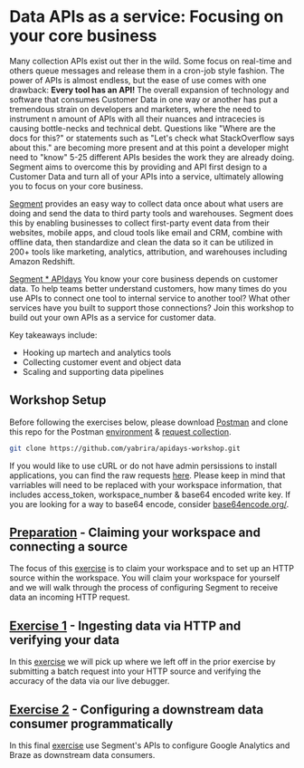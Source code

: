 # Data APIs as a service: Focusing on your core business

Many collection APIs exist out ther in the wild. Some focus on real-time and others queue messages and release them in a cron-job style fashion. The power of APIs is almost endless, but the ease of use comes with one drawback: __Every tool has an API!__ The overall expansion of technology and software that consumes Customer Data in one way or another has put a tremendous strain on developers and marketers, where the need to instrument n amount of APIs with all their nuances and intracecies is causing bottle-necks and technical debt. Questions like "Where are the docs for this?" or statements such as "Let's check what StackOverflow says about this." are becoming more present and at this point a developer might need to "know" 5-25 different APIs besides the work they are already doing. Segment aims to overcome this by providing and API first design to a Customer Data and turn all of your APIs into a service, ultimately allowing you to focus on your core business.

[Segment](http://segment.com) provides an easy way to collect data once about what users are doing and send the data to third party tools and warehouses. Segment does this by enabling businesses to collect first-party event data from their websites, mobile apps, and cloud tools like email and CRM, combine with offline data, then standardize and clean the data so it can be utilized in 200+ tools like marketing, analytics, attribution, and warehouses including Amazon Redshift.

[Segment * APIdays](https://events.segment.com/api-days-paris-2019) You know your core business depends on customer data. To help teams better understand customers, how many times do you use APIs to connect one tool to internal service to another tool? What other services have you built to support those connections? Join this workshop to build out your own APIs as a service for customer data.

Key takeaways include:

- Hooking up martech and analytics tools
- Collecting customer event and object data
- Scaling and supporting data pipelines



## Workshop Setup
Before following the exercises below, please download [Postman](https://www.getpostman.com/downloads/) and clone this repo for the Postman [environment](postman_info/postman_environment.json) & [request collection](postman_info/postman_collection.json).

```bash
git clone https://github.com/yabrira/apidays-workshop.git
```

If you would like to use cURL or do not have admin persissions to install applications, you can find the raw requests [here](). Please keep in mind that varriables will need to be replaced with your workspace information, that includes access_token, workspace_number & base64 encoded write key. If you are looking for a way to base64 encode, consider [base64encode.org/](https://www.base64encode.org/).

## [Preparation](preparation.md/) - Claiming your workspace and connecting a source
The focus of this [exercise](preparation.md/) is to claim your workspace and to set up an HTTP source within the workspace. You will claim your workspace for yourself and we will walk through the process of configuring Segment to receive data an incoming HTTP request.

## [Exercise 1](exercise1.md/) - Ingesting data via HTTP and verifying your data
In this [exercise](exercise1.md/) we will pick up where we left off in the prior exercise by submitting a batch request into your HTTP source and verifying the accuracy of the data via our live debugger.

## [Exercise 2](exercise2.md/) - Configuring a downstream data consumer programmatically
In this final [exercise](exercise2.md/) use Segment's APIs to configure Google Analytics and Braze as downstream data consumers. 

